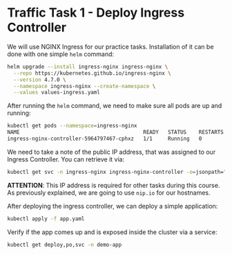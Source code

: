 # Traffic Task 1 - Deploy Ingress Controller

We will use NGINX Ingress for our practice tasks. Installation of it can be done with one simple `helm` command:

```bash
helm upgrade --install ingress-nginx ingress-nginx \
  --repo https://kubernetes.github.io/ingress-nginx \
  --version 4.7.0 \
  --namespace ingress-nginx --create-namespace \
  --values values-ingress.yaml
```

After running the `helm` command, we need to make sure all pods are up and running:

```bash
kubectl get pods --namespace=ingress-nginx
NAME                                        READY   STATUS    RESTARTS   AGE
ingress-nginx-controller-5964797467-cphxz   1/1     Running   0          24s
```

We need to take a note of the public IP address, that was assigned to our Ingress Controller. You can retrieve it via:

```bash
kubectl get svc -n ingress-nginx ingress-nginx-controller -o=jsonpath="{.status.loadBalancer.ingress[0].ip}"
```

**ATTENTION**: This IP address is required for other tasks during this course. As previously explained, we are going to use `nip.io` for our hostnames.

After deploying the ingress controller, we can deploy a simple application:

```bash
kubectl apply -f app.yaml
```

Verify if the app comes up and is exposed inside the cluster via a service:

```bash
kubectl get deploy,po,svc -n demo-app
```